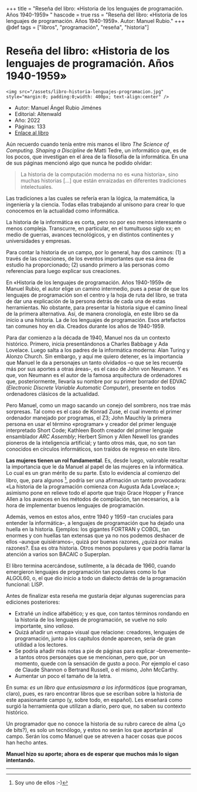 +++
title = "Reseña del libro: «Historia de los lenguajes de programación. Años 1940-1959» "
hascode = true
rss = "Reseña del libro: «Historia de los lenguajes de programación. Años 1940-1959». Autor: Manuel Rubio."
+++
@def tags = ["libros", "programación", "reseña", "historia"]

# Reseña del libro: «Historia de los lenguajes de programación. Años 1940-1959» 

~~~
<img src="/assets/libro-historia-lenguajes-programacion.jpg"  style="margin:0; padding:0;width: 400px; text-align:center" />
~~~

- Autor: Manuel Ángel Rubio Jiménes
- Editorial: Altenwald
- Año: 2022
- Páginas: 133
- [Enlace al libro](https://altenwald.com/historia-de-los-lenguajes-de-programacion)

Aún recuerdo cuando tenía entre mis manos el libro *The Science of Computing. Shaping a Discipline* de Matti Tedre, un informático que, es de los pocos, que investigan en el área de la filosofía de la informática. En una de sus páginas mencionó algo que nunca he podido olvidar:

> La historia de la computación moderna no es «una historia», sino muchas historias [...] que están enraizadas en diferentes tradiciones intelectuales.

Las tradiciones a las cuales se refería eran la lógica, la matemática, la ingeniería y la ciencia. Todas ellas trabajando al unísono para crear lo que conocemos en la actualidad como informática. 

La historia de la informática es corta, pero no por eso menos interesante o menos compleja. Transcurre, en particular, en el tumultuoso siglo xx; en medio de guerras, avances tecnológicos, y en distintos continentes y universidades y empresas. 

Para contar la historia de un campo, por lo general, hay dos caminos: (1) a través de las creaciones, de los eventos importantes que esa área de estudio ha proporcionado; (2) usando primero a las personas como referencias para luego explicar sus creaciones. 

En «Historia de los lenguajes de programación. Años 1940-1959» de Manuel Rubio, el autor elige un camino intermedio, pues a pesar de que los lenguajes de programación son el centro y la hoja de ruta del libro, se trata de dar una explicación de la persona detrás de cada una de estas herramientas. No obstante, para presentar la historia sigue el camino lineal de la primera alternativa. Así, de manera cronología, en este libro se da inicio a una historia. La de los lenguajes de programación. Esos artefactos tan comunes hoy en día. Creados durante los años de 1940-1959.

Para dar comienzo a la década de 1940, Manuel nos da un contexto histórico. Primero, inicia presentándonos a Charles Babbage y Ada Lovelace. Luego salta a los padres de la informática moderna: Alan Turing y Alonzo Church. Sin embargo, y aquí me quiero detener, es la importancia que Manuel le da a personajes un tanto olvidados –o que se les recuerda más por sus aportes a otras áreas–, es el caso de John von Neumann. Y es que, von Neumann es el autor de la famosa arquitectura de ordenadores que, posteriormente, llevaría su nombre por su primer borrador del EDVAC (*Electronic Discrete Variable Automatic Computer*), presente en todos ordenadores clásicos de la actualidad.  

Pero Manuel, como un mago sacando un conejo del sombrero, nos trae más sorpresas. Tal como es el caso de Konrad Zuse, el cual invento el primer ordenador manejado por programas, el Z3; John Mauchly la primera persona en usar el término «programar» y creador del primer lenguaje interpretado Short Code; Kathleen Booth creador del primer lenguaje ensamblador *ARC Assembly*; Herbert Simon y Allen Newell los grandes pioneros de la inteligencia artificial; y tanto otros más, que, no son tan conocidos en círculos informáticos, son traídos de regreso en este libro.

**Las mujeres tienen un rol fundamental**. Es, desde luego, valorable resaltar la importancia que le da Manuel al papel de las mujeres en la informática. Lo cual es un gran mérito de su parte. Esto lo evidencia al comienzo del libro, que, para algunos [^1], podría ser una afirmación un tanto provocadora: «La historia de la programación comienza con Augusta Ada Lovelace.»; asimismo pone en relieve todo el aporte que trajo Grace Hopper y France Allen a los avances en los métodos de compilación, tan necesarios, a la hora de implementar buenos lenguajes de programación.

Además, vemos en estos años, entre 1940 y 1959 –tan cruciales para entender la informática–, a lenguajes de programación que ha dejado una huella en la historia. Ejemplos: los gigantes FORTRAN y COBOL, tan enormes y con huellas tan extensas que ya no nos podemos deshacer de ellos –aunque quisiéramos–, quizá por buenas razones, ¿quizá por malas razones?. Esa es otra historia. Otros menos populares y que podría llamar la atención a varios son BACAIC o Superplan. 

El libro termina acercándose, sutilmente, a la década de 1960, cuando emergieron lenguajes de programación tan populares como lo fue ALGOL60, o, el que dio inicio a todo un dialecto detrás de la programación funcional: LISP.

Antes de finalizar esta reseña me gustaría dejar algunas sugerencias para ediciones posteriores: 

- Extrañé un índice alfabético; y es que, con tantos términos rondando en la historia de los lenguajes de programación, se vuelve no solo importante, sino *valioso*. 
- Quizá añadir un «mapa» visual que relacione: creadores, lenguajes de programación, junto a los capítulos donde aparecen, sería de gran utilidad a los lectores.
- Se podría añadir más notas a pie de páginas para explicar –brevemente– a tantos otros personajes que se mencionan, pero que, por un momento, quede con la sensación de gusto a poco. Por ejemplo el caso de Claude Shannon o Bertrand Russell, o el mismo, John McCarthy.
- Aumentar un poco el tamaño de la letra. 

En suma: *es un libro que entusiasmara a los informáticos* (que programan, claro), pues, es raro encontrar libros que se escriban sobre la historia de este apasionante campo (y, sobre todo, en español). Les enseñará como surgió la herramienta que utilizan a diario, pero que, no saben su contexto histórico. 

Un programador que no conoce la historia de su rubro carece de alma (¿o de bits?), es solo un tecnólogo, y estos no serán los que aportarán al campo. Serán los como Manuel que se atreven a hacer cosas que pocos han hecho antes.

**Manuel hizo su aporte; ahora es de esperar que muchos más lo sigan intentando.**

---


[^1]: Soy uno de ellos :-)